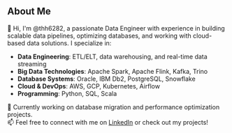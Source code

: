 ## About Me  

👋 Hi, I'm @thh6282, a passionate Data Engineer with experience in building scalable data pipelines, optimizing databases, and working with cloud-based data solutions. I specialize in:  

- **Data Engineering**: ETL/ELT, data warehousing, and real-time data streaming  
- **Big Data Technologies**: Apache Spark, Apache Flink, Kafka, Trino  
- **Database Systems**: Oracle, IBM Db2, PostgreSQL, Snowflake  
- **Cloud & DevOps**: AWS, GCP, Kubernetes, Airflow  
- **Programming**: Python, SQL, Scala  

🚀 Currently working on database migration and performance optimization projects.  
📫 Feel free to connect with me on [LinkedIn](https://www.linkedin.com/in/tranhuyhoang1118/) or check out my projects!  

